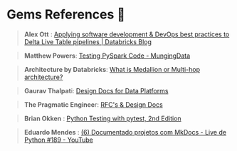 # Gems References 💎


> **Alex Ott** : [Applying software development & DevOps best practices to Delta Live Table pipelines | Databricks Blog](https://www.databricks.com/blog/applying-software-development-devops-best-practices-delta-live-table-pipelines)

> **Matthew Powers**: [Testing PySpark Code - MungingData](https://mungingdata.com/pyspark/testing-pytest-chispa/)

> **Architecture by Databricks**: [What is Medallion or Multi-hop architecture?](https://www.databricks.com/glossary/medallion-architecture)

> **Gaurav Thalpat**i: [Design Docs for Data Platforms](https://medium.com/@gauravthalpati/design-document-for-data-platforms-932df482692d)

> **The Pragmatic Enginee**r: [RFC's & Design Docs](https://blog.pragmaticengineer.com/rfcs-and-design-docs/)

> **Brian Okken** : [Python Testing with pytest, 2nd Edition](https://pythontest.com/pytest-book/)

> **Eduardo Mendes** : [(6) Documentado projetos com MkDocs - Live de Python #189 - YouTube](https://www.youtube.com/watch?v=GW6nAJ1NHUQ)